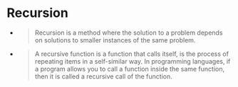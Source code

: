 # Recursion

- > Recursion is a method where the solution to a problem depends on solutions to smaller instances of the same problem.
- > A recursive function is a function that calls itself, is the process of repeating items in a self-similar way. In programming languages, if a program allows you to call a function inside the same function, then it is called a recursive call of the function.
